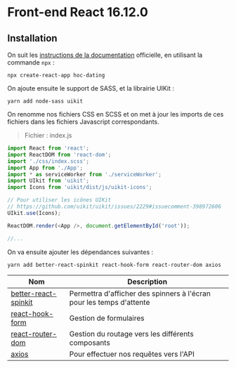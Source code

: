 # Front-end React 16.12.0

## Installation

On suit les [instructions de la documentation](https://create-react-app.dev/docs/getting-started/) officielle, en utilisant la commande `npx` :

`npx create-react-app hoc-dating`

On ajoute ensuite le support de SASS, et la librairie UIKit :

`yarn add node-sass uikit`

On renomme nos fichiers CSS en SCSS et on met à jour les imports de ces fichiers dans les fichiers Javascript correspondants.

>Fichier : index.js

```javascript
import React from 'react';
import ReactDOM from 'react-dom';
import './css/index.scss';
import App from './App';
import * as serviceWorker from './serviceWorker';
import UIkit from 'uikit';
import Icons from 'uikit/dist/js/uikit-icons';

// Pour utiliser les icônes UIKit
// https://github.com/uikit/uikit/issues/2229#issuecomment-398972606
UIkit.use(Icons);

ReactDOM.render(<App />, document.getElementById('root'));

//...
```

On va ensuite ajouter les dépendances suivantes :

`yarn add better-react-spinkit react-hook-form react-router-dom axios`

|Nom|Description|
|---|-----------|
|[better-react-spinkit](http://better-react-spinkit.benjamintatum.com/)|Permettra d'afficher des spinners à l'écran pour les temps d'attente|
|[react-hook-form](https://react-hook-form.com/)|Gestion de formulaires|
|[react-router-dom](https://reacttraining.com/react-router/web/guides/quick-start)|Gestion du routage vers les différents composants|
|[axios](https://github.com/axios/axios)|Pour effectuer nos requêtes vers l'API|

